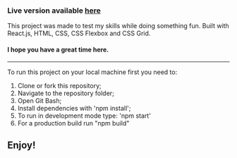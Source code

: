 ### Live version available [here](https://hover-board.netlify.com/)

This project was made to test my skills while doing something fun.
Built with React.js, HTML, CSS, CSS Flexbox and CSS Grid.

#### I hope you have a great time here.

---

To run this project on your local machine first you need to:

1.  Clone or fork this repository;
2.  Navigate to the repository folder;
3.  Open Git Bash;
4.  Install dependencies with 'npm install';
5.  To run in development mode type: 'npm start'
6.  For a production build run "npm build"

## Enjoy!
